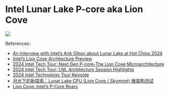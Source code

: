 # Intel Lunar Lake P-core aka Lion Cove

![](./lion_cove.svg)

References:

- [An Interview with Intel’s Arik Gihon about Lunar Lake at Hot Chips 2024](https://chipsandcheese.com/2024/09/02/an-interview-with-intels-arik-gihon-about-lunar-lake-at-hot-chips-2024/)
- [Intel’s Lion Cove Architecture Preview](https://chipsandcheese.com/2024/06/03/intels-lion-cove-architecture-preview/)
- [2024 Intel Tech Tour: Next Gen P-core-The Lion Cove Microarchitecture](https://www.intel.com/content/www/us/en/content-details/824430/2024-intel-tech-tour-next-gen-p-core-the-lion-cove-microarchitecture.html)
- [2024 Intel Tech Tour: LNL Architecture Session Highlights](https://www.intel.com/content/www/us/en/content-details/824443/2024-intel-tech-tour-lnl-architecture-session-highlights.html)
- [2024 Intel Technology Tour Keynote](https://www.intel.com/content/www/us/en/content-details/824444/2024-intel-technology-tour-keynote.html)
- [月光下的新探索：Lunar Lake CPU (Lion Cove / Skymont) 微架构测试](https://blog.hjc.im/lunar-lake-cpu-uarch-review.html)
- [Lion Cove: Intel’s P-Core Roars](https://chipsandcheese.com/2024/09/27/lion-cove-intels-p-core-roars/)
